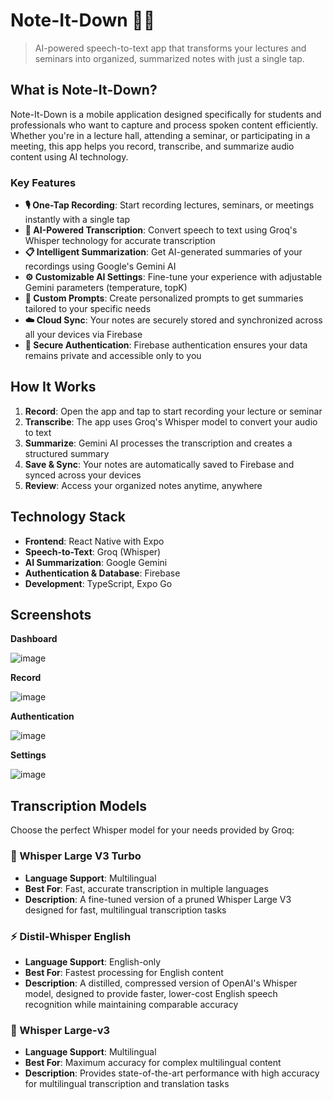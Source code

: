 # Note-It-Down 📝🎤

> AI-powered speech-to-text app that transforms your lectures and seminars into organized, summarized notes with just a single tap.

## What is Note-It-Down?

Note-It-Down is a mobile application designed specifically for students and professionals who want to capture and process spoken content efficiently. Whether you're in a lecture hall, attending a seminar, or participating in a meeting, this app helps you record, transcribe, and summarize audio content using AI technology.

### Key Features

- **🎙️ One-Tap Recording**: Start recording lectures, seminars, or meetings instantly with a single tap
- **🤖 AI-Powered Transcription**: Convert speech to text using Groq's Whisper technology for accurate transcription
- **📋 Intelligent Summarization**: Get AI-generated summaries of your recordings using Google's Gemini AI
- **⚙️ Customizable AI Settings**: Fine-tune your experience with adjustable Gemini parameters (temperature, topK)
- **💬 Custom Prompts**: Create personalized prompts to get summaries tailored to your specific needs
- **☁️ Cloud Sync**: Your notes are securely stored and synchronized across all your devices via Firebase
- **🔐 Secure Authentication**: Firebase authentication ensures your data remains private and accessible only to you

## How It Works

1. **Record**: Open the app and tap to start recording your lecture or seminar
2. **Transcribe**: The app uses Groq's Whisper model to convert your audio to text
3. **Summarize**: Gemini AI processes the transcription and creates a structured summary
4. **Save & Sync**: Your notes are automatically saved to Firebase and synced across your devices
5. **Review**: Access your organized notes anytime, anywhere

## Technology Stack

- **Frontend**: React Native with Expo
- **Speech-to-Text**: Groq (Whisper)
- **AI Summarization**: Google Gemini
- **Authentication & Database**: Firebase
- **Development**: TypeScript, Expo Go

## Screenshots

**Dashboard**

![image](https://github.com/user-attachments/assets/e311c118-abea-4dc1-b105-e054dd3a5396)

**Record**

![image](https://github.com/user-attachments/assets/1efb5d7d-fde0-4b39-b886-b83cd9e22987)

**Authentication**

![image](https://github.com/user-attachments/assets/48222535-08fb-4520-9a84-e0eac35792f3)

**Settings**

![image](https://github.com/user-attachments/assets/44fdc9e6-0255-4b7d-bc12-452a49afc096)

## Transcription Models

Choose the perfect Whisper model for your needs provided by Groq:

### 🚀 Whisper Large V3 Turbo
- **Language Support**: Multilingual
- **Best For**: Fast, accurate transcription in multiple languages
- **Description**: A fine-tuned version of a pruned Whisper Large V3 designed for fast, multilingual transcription tasks

### ⚡ Distil-Whisper English
- **Language Support**: English-only
- **Best For**: Fastest processing for English content
- **Description**: A distilled, compressed version of OpenAI's Whisper model, designed to provide faster, lower-cost English speech recognition while maintaining comparable accuracy

### 🎯 Whisper Large-v3
- **Language Support**: Multilingual
- **Best For**: Maximum accuracy for complex multilingual content
- **Description**: Provides state-of-the-art performance with high accuracy for multilingual transcription and translation tasks
